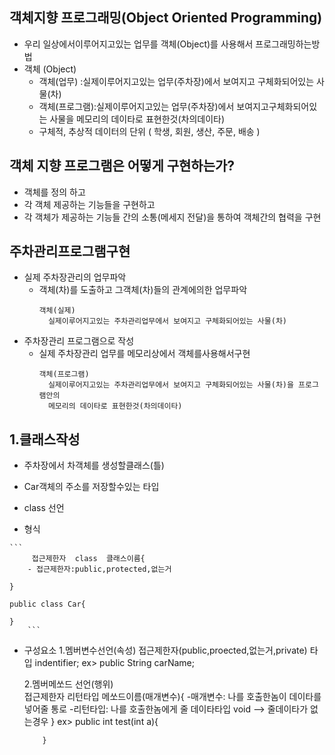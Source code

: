 
## 객체지향 프로그래밍(Object Oriented Programming)
  - 우리 일상에서이루어지고있는 업무를 객체(Object)를 사용해서 프로그래밍하는방법
  - 객체 (Object)
	 - 객체(업무)   :실제이루어지고있는 업무(주차장)에서 보여지고 구체화되어있는 사물(차)  
	 - 객체(프로그램):실제이루어지고있는 업무(주차장)에서 보여지고구체화되어있는 사물을 메모리의 데이타로 표현한것(차의데이타) 
	 - 구체적, 추상적 데이터의 단위 ( 학생, 회원, 생산, 주문, 배송 )

## 객체 지향 프로그램은 어떻게 구현하는가?

- 객체를 정의 하고 
- 각 객체 제공하는 기능들을 구현하고
- 각 객체가 제공하는 기능들 간의 소통(메세지 전달)을 통하여 객체간의 협력을 구현 



 ## 주차관리프로그램구현
 
   - 실제 주차장관리의 업무파악
     - 객체(차)를 도출하고 그객체(차)들의 관계에의한 업무파악
       ```
       객체(실제)
         실제이루어지고있는 주차관리업무에서 보여지고 구체화되어있는 사물(차)    
       ```
   - 주차장관리 프로그램으로 작성 
     - 실제 주차장관리 업무를 메모리상에서 객체를사용해서구현
       ```
       객체(프로그램)
         실제이루어지고있는 주차관리업무에서 보여지고 구체화되어있는 사물(차)을 프로그램안의
         메모리의 데이타로 표현한것(차의데이타)
       ```

  ## 1.클래스작성
  -  주차장에서 차객체를 생성할클래스(틀)
  -  Car객체의 주소를 저장할수있는 타입

  -  class 선언
   - 형식
     
	```
         접근제한자  class  클래스이름{
		- 접근제한자:public,protected,없는거
	
	} 
	
	public class Car{
	
	}
        ```    
   - 구성요소
      1.멤버변수선언(속성)
         접근제한자(public,proected,없는거,private) 타입 indentifier;
         ex> public String carName;
         
      2.멤버메쏘드 선언(행위)    
         접근제한자 리턴타입 메쏘드이름(매개변수){
            -매개변수: 나를 호출한놈이 데이타를 넣어줄 통로
         	 -리턴타입: 나를 호출한놈에게 줄 데이타타입 
               void --> 줄데이타가 없는경우
         }
         ex> public int test(int a){
         	  	
             }
 







